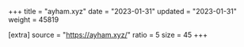 +++
title = "ayham.xyz"
date = "2023-01-31"
updated = "2023-01-31"
weight = 45819

[extra]
source = "https://ayham.xyz/"
ratio = 5
size = 45
+++
